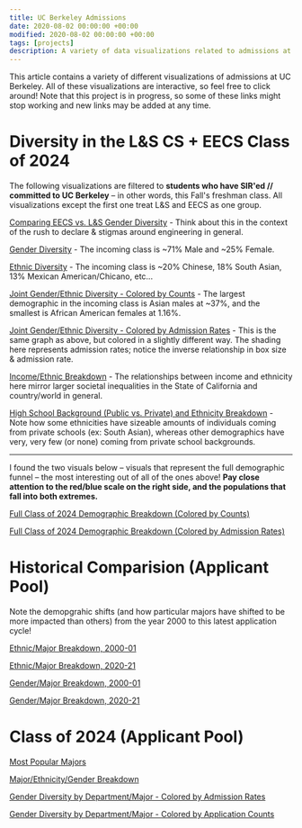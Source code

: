 ```yaml
---
title: UC Berkeley Admissions
date: 2020-08-02 00:00:00 +00:00
modified: 2020-08-02 00:00:00 +00:00
tags: [projects]
description: A variety of data visualizations related to admissions at UC Berkeley.
---
```


This article contains a variety of different visualizations of admissions at UC Berkeley. All of these visualizations are interactive, so feel free to click around! Note that this project is in progress, so some of these links might stop working and new links may be added at any time.

# Diversity in the L&S CS + EECS Class of 2024

The following visualizations are filtered to **students who have SIR'ed // committed to UC Berkeley** – in other words, this Fall's freshman class. All visualizations except the first one treat L&S and EECS as one group.

[Comparing EECS vs. L&S Gender Diversity](../../../assets/html/admissions/uc_berkeley_class_of_2024__eecs_vs._l&s_gender_diversity.html) - Think about this in the context of the rush to declare & stigmas around engineering in general. 

[Gender Diversity](../../../assets/html/admissions/uc_berkeley_class_of_2024__eecs_cs_gender_diversity.html) - The incoming class is ~71% Male and ~25% Female.

[Ethnic Diversity](../../../assets/html/admissions/uc_berkeley_class_of_2024__eecs_cs_ethnic_diversity.html) - The incoming class is ~20% Chinese, 18% South Asian, 13% Mexican American/Chicano, etc...

[Joint Gender/Ethnic Diversity - Colored by Counts](../../../assets/html/admissions/uc_berkeley_class_of_2024__eecs_cs_ethnic_gender_diversity.html) - The largest demographic in the incoming class is Asian males at ~37%, and the smallest is African American females at 1.16%.

[Joint Gender/Ethnic Diversity - Colored by Admission Rates](../../../assets/html/admissions/uc_berkeley_class_of_2024__eecs_cs_ethnic_gender_diversity_-_admission_rates.html) - This is the same graph as above, but colored in a slightly different way. The shading here represents admission rates; notice the inverse relationship in box size & admission rate. 

[Income/Ethnic Breakdown](../../../assets/html/admissions/uc_berkeley_class_of_2024__eecs_cs_income_ethnic_breakdown.html) - The relationships between income and ethnicity here mirror larger societal inequalities in the State of California and country/world in general. 

[High School Background (Public vs. Private) and Ethnicity Breakdown](../../../assets/html/admissions/uc_berkeley_class_of_2024__ethnic_high_school_type_breakdown.html) - Note how some ethnicities have sizeable amounts of individuals coming from private schools (ex: South Asian), whereas other demographics have very, very few (or none) coming from private school backgrounds.

***

I found the two visuals below – visuals that represent the full demographic funnel – the most interesting out of all of the ones above! **Pay close attention to the red/blue scale on the right side, and the populations that fall into both extremes.** 

[Full Class of 2024 Demographic Breakdown (Colored by Counts)](../../../assets/html/admissions/uc_berkeley_class_of_2024__full_funnel__color_by_count_.html)

[Full Class of 2024 Demographic Breakdown (Colored by Admission Rates)](../../../assets/html/admissions/uc_berkeley_class_of_2024__full_funnel__color_by_admission_rate_.html)

# Historical Comparision (Applicant Pool)

Note the demopgrahic shifts (and how particular majors have shifted to be more impacted than others) from the year 2000 to this latest application cycle!

[Ethnic/Major Breakdown, 2000-01](/assets/html/admissions/uc_berkeley_undergraduate_applications__ethnicity_major__2000-01_.html)

[Ethnic/Major Breakdown, 2020-21](/assets/html/admissions/uc_berkeley_undergraduate_applications__ethnicity_major__2020-21_.html)

[Gender/Major Breakdown, 2000-01](/assets/html/admissions/uc_berkeley_undergraduate_applications__gender_major__2000-01_.html)

[Gender/Major Breakdown, 2020-21](/assets/html/admissions/uc_berkeley_undergraduate_applications__gender_major__2020-21_.html)

# Class of 2024 (Applicant Pool)

[Most Popular Majors](/assets/html/admissions/uc_berkeley_undergraduate_applications__major_popularity__2020-21_.html)

[Major/Ethnicity/Gender Breakdown](/assets/html/admissions/uc_berkeley_undergraduate_applications__major_ethnicity_gender_breakdown__2020-21_.html)

[Gender Diversity by Department/Major - Colored by Admission Rates](/assets/html/admissions/uc_berkeley_undergraduate_applications__department_major_gender_-_admission_rates__2020-21_.html)

[Gender Diversity by Department/Major - Colored by Application Counts](/assets/html/admissions/uc_berkeley_undergraduate_applications__department_major_gender_-_counts__2020-21_.html)